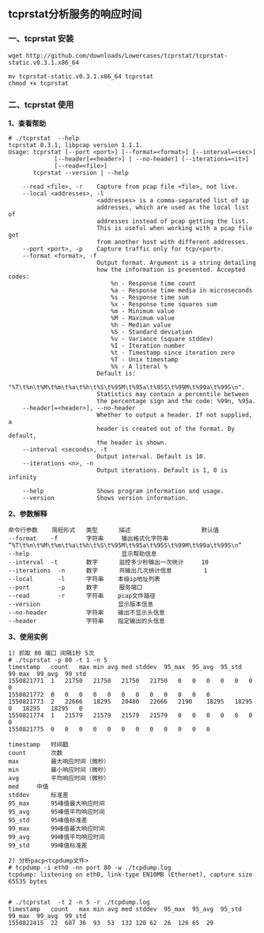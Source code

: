## tcprstat分析服务的响应时间
 
### 一、tcprstat 安装

    wget http://github.com/downloads/Lowercases/tcprstat/tcprstat-static.v0.3.1.x86_64
    
    mv tcprstat-static.v0.3.1.x86_64 tcprstat
    chmod +x tcprstat 
    

### 二、tcprstat 使用
**1、查看帮助**

	# ./tcprstat  --help
	tcprstat 0.3.1, libpcap version 1.1.1.
	Usage: tcprstat [--port <port>] [--format=<format>] [--interval=<sec>]
	             [--header[=<header>] | --no-header] [--iterations=<it>]
	             [--read=<file>]
	       tcprstat --version | --help
	
		--read <file>, -r    Capture from pcap file <file>, not live.
		--local <addresses>, -l
		                     <addresses> is a comma-separated list of ip
		                     addresses, which are used as the local list of
		                     addresses instead of pcap getting the list.
		                     This is useful when working with a pcap file got
		                     from another host with different addresses.
		--port <port>, -p    Capture traffic only for tcp/<port>.
		--format <format>, -f
		                     Output format. Argument is a string detailing
		                     how the information is presented. Accepted codes:
		                         %n - Response time count
		                         %a - Response time media in microseconds
		                         %s - Response time sum
		                         %x - Response time squares sum
		                         %m - Minimum value
		                         %M - Maximum value
		                         %h - Median value
		                         %S - Standard deviation
		                         %v - Variance (square stddev)
		                         %I - Iteration number
		                         %t - Timestamp since iteration zero
		                         %T - Unix timestamp
		                         %% - A literal %
		                     Default is:
	    "%T\t%n\t%M\t%m\t%a\t%h\t%S\t%95M\t%95a\t%95S\t%99M\t%99a\t%99S\n".
		                     Statistics may contain a percentile between
		                     the percentage sign and the code: %99n, %95a.
		--header[=<header>], --no-header
		                     Whether to output a header. If not supplied, a
		                     header is created out of the format. By default,
		                     the header is shown.
		--interval <seconds>, -t
		                     Output interval. Default is 10.
		--iterations <n>, -n
		                     Output iterations. Default is 1, 0 is infinity
	
		--help               Shows program information and usage.
		--version            Shows version information.
		
**2、参数解释**

	命令行参数    简短形式   类型      描述                    默认值
	--format    -f        字符串     输出格式化字符串  ”%T\t%n\t%M\t%m\t%a\t%h\t%S\t%95M\t%95a\t%95S\t%99M\t%99a\t%99S\n” 
	--help                          显示帮助信息
	--interval  -t        数字      监控多少秒输出一次统计     10
	--iterations  -n      数字      共输出几次统计信息         1
	--local       -l      字符串    本级ip地址列表
	--port        -p      数字      服务端口
	--read        -r      字符串    pcap文件路径
	--version                      显示版本信息
	--no-header           字符串    输出不显示头信息
	--header              字符串    指定输出的头信息

**3、使用实例**

	1) 抓取 80 端口 间隔1秒 5次
	# ./tcprstat -p 80 -t 1 -n 5
	timestamp	count	max	min	avg	med	stddev	95_max	95_avg	95_std	99_max	99_avg	99_std
	1550821771	1	21750	21750	21750	21750	0	0	0	0	0	0	0
	1550821772	0	0	0	0	0	0	0	0	0	0	0	0
	1550821773	2	22666	18295	20480	22666	2190	18295	18295	0	18295	18295	0
	1550821774	1	21579	21579	21579	21579	0	0	0	0	0	0	0
	1550821775	0	0	0	0	0	0	0	0	0	0	0	0

	timestamp	时间戳
	count 		次数
	max   		最大响应时间（微秒）
	min   		最小响应时间（微秒）
	avg   		平均响应时间（微秒）
	med		中值
	stddev		标准差
	95_max		95峰值最大响应时间
	95_avg		95峰值平均响应时间
	95_std		95峰值标准差
	99_max		99峰值最大响应时间
	99_avg		99峰值平均响应时间
	99_std		99峰值标准差

	2) 分析pacp<tcpdump文件>
	# tcpdump -i eth0 -nn port 80 -w ./tcpdump.log
	tcpdump: listening on eth0, link-type EN10MB (Ethernet), capture size 65535 bytes


	# ./tcprstat  -t 2 -n 5 -r ./tcpdump.log 
	timestamp	count	max	min	avg	med	stddev	95_max	95_avg	95_std	99_max	99_avg	99_std
	1550822415	22	687	36	93	53	132	120	62	26	126	65	29

	

	
    




    